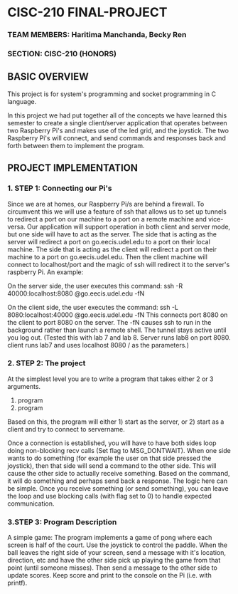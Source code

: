 # CISC-210 FINAL-PROJECT
### TEAM MEMBERS: Haritima Manchanda, Becky Ren
### SECTION: CISC-210 (HONORS)

## BASIC OVERVIEW

This project is for system's programming and socket programming in C language.

In this project we had put together all of the concepts we have learned this semester to create a single client/server application that operates between two Raspberry Pi's and makes use of the led grid, and the joystick. The two Raspberry Pi's will connect, and send commands and responses back and forth between them to implement the program.

## PROJECT IMPLEMENTATION

### 1. STEP 1: Connecting our Pi's

Since we are at homes, our Raspberry Pi/s are behind a firewall.  To circumvent this we will use a feature of ssh that allows us to set up tunnels to redirect a port on our machine to a port on a remote machine and vice-versa.  Our application will support operation in both client and server mode, but one side will have to act as the server.  The side that is acting as the server will redirect a port on go.eecis.udel.edu to a port on their local machine.  The side that is acting as the client will redirect a port on their machine to a port on go.eecis.udel.edu.  Then the client machine will connect to localhost/port and the magic of ssh will redirect it to the server's raspberry Pi.
    An example:

On the server side, the user executes this command:
ssh -R 40000:localhost:8080 <eecis user>@go.eecis.udel.edu -fN
  
On the client side, the user executes the command:
ssh -L 8080:localhost:40000 <other eecis user>@go.eecis.udel.edu -fN
This connects port 8080 on the client to port 8080 on the server.
The -fN causes ssh to run in the background rather than launch a remote shell.
The tunnel stays active until you log out.
(Tested this with lab 7 and lab 8.  Server runs lab8 on port 8080.  client runs lab7 and uses localhost 8080 / as the parameters.)
 
### 2. STEP 2: The project

At the simplest level you are to write a program that takes either 2 or 3 arguments.
1) program <port>
2) program <port> <IP or Server Name>

Based on this, the program will either 1) start as the server, or 2) start as a client and try to connect to servername.

Once a connection is established, you will have to have both sides loop doing non-blocking recv calls (Set flag to MSG_DONTWAIT).  When one side wants to do something (for example the user on that side pressed the joystick), then that side will send a command to the other side.  This will cause the other side to actually receive something.  Based on the command, it will do something and perhaps send back a response.  The logic here can be simple.
Once you receive something (or send something), you can leave the loop and use blocking calls (with flag set to 0) to handle expected communication.

### 3.STEP 3: Program Description

A simple game: The program implements a game of pong where each screen is half of the court.  Use the joystick to control the paddle.  When the ball leaves the right side of your screen, send a message with it's location, direction, etc and have the other side pick up playing the game from that point (until someone misses).  Then send a message to the other side to update scores.  Keep score and print to the console on the Pi (i.e. with printf).

